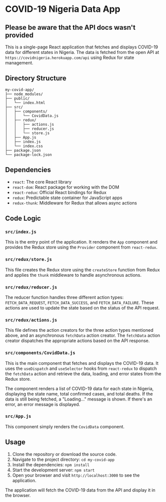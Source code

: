 # COVID-19 Nigeria Data App
## Please be aware that the API docs wasn't provided

This is a single-page React application that fetches and displays COVID-19 data for different states in Nigeria. The data is fetched from the open API at `https://covidnigeria.herokuapp.com/api` using Redux for state management.

## Directory Structure

```
my-covid-app/
├── node_modules/
├── public/
│   └── index.html
├── src/
│   ├── components/
│   │   └── CovidData.js
│   ├── redux/
│   │   ├── actions.js
│   │   ├── reducer.js
│   │   └── store.js
│   ├── App.js
│   ├── index.js
│   └── index.css
├── package.json
└── package-lock.json
```

## Dependencies

- `react`: The core React library
- `react-dom`: React package for working with the DOM
- `react-redux`: Official React bindings for Redux
- `redux`: Predictable state container for JavaScript apps
- `redux-thunk`: Middleware for Redux that allows async actions

## Code Logic

### `src/index.js`

This is the entry point of the application. It renders the `App` component and provides the Redux store using the `Provider` component from `react-redux`.

### `src/redux/store.js`

This file creates the Redux store using the `createStore` function from Redux and applies the `thunk` middleware to handle asynchronous actions.

### `src/redux/reducer.js`

The reducer function handles three different action types: `FETCH_DATA_REQUEST`, `FETCH_DATA_SUCCESS`, and `FETCH_DATA_FAILURE`. These actions are used to update the state based on the status of the API request.

### `src/redux/actions.js`

This file defines the action creators for the three action types mentioned above, and an asynchronous `fetchData` action creator. The `fetchData` action creator dispatches the appropriate actions based on the API response.

### `src/components/CovidData.js`

This is the main component that fetches and displays the COVID-19 data. It uses the `useDispatch` and `useSelector` hooks from `react-redux` to dispatch the `fetchData` action and retrieve the data, loading, and error states from the Redux store.

The component renders a list of COVID-19 data for each state in Nigeria, displaying the state name, total confirmed cases, and total deaths. If the data is still being fetched, a "Loading..." message is shown. If there's an error, an error message is displayed.

### `src/App.js`

This component simply renders the `CovidData` component.

## Usage

1. Clone the repository or download the source code.
2. Navigate to the project directory: `cd my-covid-app`
3. Install the dependencies: `npm install`
4. Start the development server: `npm start`
5. Open your browser and visit `http://localhost:3000` to see the application.

The application will fetch the COVID-19 data from the API and display it in the browser.
